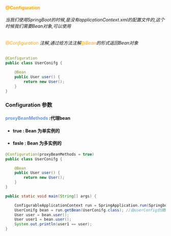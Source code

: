 #### <font color='orange'>@Configuration</font>

###### 当我们使用SpringBoot的时候,是没有applicationContext.xml的配置文件的,这个时候我们需要Bean对象,可以使用

###### <font color='orange'>@Configuration</font> 注解,通过给方法注解<font color='orange'>@Bean</font>的形式返回Bean对象

```java
@Configuration
public class UserConifg {

    @Bean
    public User user() {
        return new User();
    }
}
```



### Configuration 参数

#### 	<font color='cornflowerblue'>proxyBeanMethods</font>  :代理bean

- #### 	true : Bean 为单实例的

- ####     fasle : Bean 为多实例的



```java
@Configuration(proxyBeanMethods = true)
public class UserConifg {

    @Bean
    public User user() {
        return new User();
    }
}
```

```java
public static void main(String[] args) {

    ConfigurableApplicationContext run = SpringApplication.run(SpringbootConfigurationApplication.class, args);
    UserConifg bean = run.getBean(UserConifg.class); //由userConfig创建Bean对象
    User user = bean.user();
    User user1 = bean.user();
    System.out.println(user1 == user);
}
```

